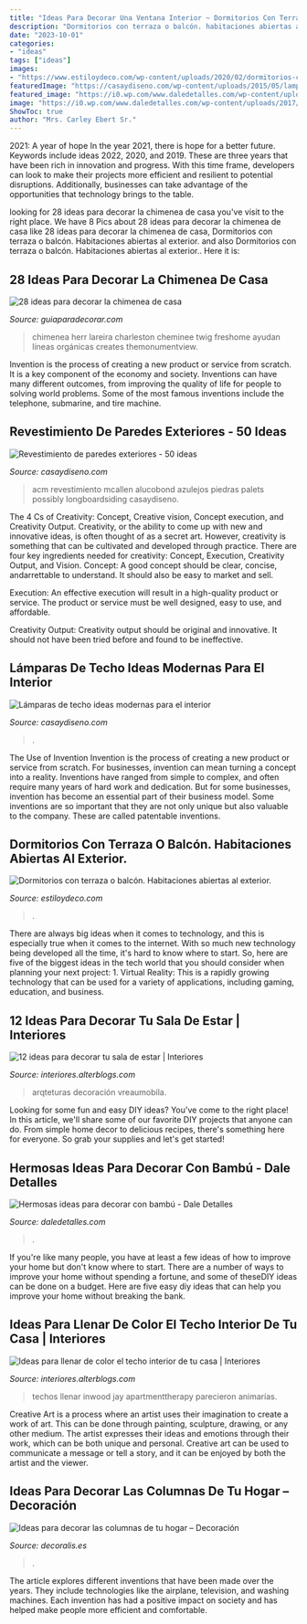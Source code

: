 ```yaml
---
title: "Ideas Para Decorar Una Ventana Interior ~ Dormitorios Con Terraza O Balcón. Habitaciones Abiertas Al Exterior."
description: "Dormitorios con terraza o balcón. habitaciones abiertas al exterior."
date: "2023-10-01"
categories:
- "ideas"
tags: ["ideas"]
images:
- "https://www.estiloydeco.com/wp-content/uploads/2020/02/dormitorios-con-terraza-o-balcon-6.jpg"
featuredImage: "https://casaydiseno.com/wp-content/uploads/2015/05/lamparas-de-techo-ideas-modernas-habitacion-juvenil.jpeg"
featured_image: "https://i0.wp.com/www.daledetalles.com/wp-content/uploads/2017/01/decoracion-con-bambu15.jpg"
image: "https://i0.wp.com/www.daledetalles.com/wp-content/uploads/2017/01/decoracion-con-bambu15.jpg"
ShowToc: true
author: "Mrs. Carley Ebert Sr."
---
```



2021: A year of hope
In the year 2021, there is hope for a better future. Keywords include ideas 2022, 2020, and 2019. These are three years that have been rich in innovation and progress. With this time frame, developers can look to make their projects more efficient and resilient to potential disruptions. Additionally, businesses can take advantage of the opportunities that technology brings to the table.

	

		
looking for 28 ideas para decorar la chimenea de casa you've visit to the right place. We have 8 Pics about 28 ideas para decorar la chimenea de casa like 28 ideas para decorar la chimenea de casa, Dormitorios con terraza o balcón. Habitaciones abiertas al exterior. and also Dormitorios con terraza o balcón. Habitaciones abiertas al exterior.. Here it is:
		
    
## 28 Ideas Para Decorar La Chimenea De Casa

<img loading=lazy src="https://www.guiaparadecorar.com/wp-content/uploads/2016/12/28-ideas-para-decorar-la-chimenea-02-e1481625607342.png" onerror="this.onerror=null;this.src='https://tse2.mm.bing.net/th?id=OIP.Je3NKbk1NJZe8JpKUT8QwAHaLJ&amp;pid=15.1';" alt="28 ideas para decorar la chimenea de casa">

_Source: guiaparadecorar.com_

>chimenea herr lareira charleston cheminee twig freshome ayudan líneas orgánicas creates themonumentview. 

	

Invention is the process of creating a new product or service from scratch. It is a key component of the economy and society. Inventions can have many different outcomes, from improving the quality of life for people to solving world problems. Some of the most famous inventions include the telephone, submarine, and tire machine.

    
## Revestimiento De Paredes Exteriores - 50 Ideas

<img loading=lazy src="https://casaydiseno.com/wp-content/uploads/2015/05/jardin-opatio-mural-arte.jpg" onerror="this.onerror=null;this.src='https://tse3.mm.bing.net/th?id=OIP.k7WBXc8xqjaP0cWya-KleAHaE7&amp;pid=15.1';" alt="Revestimiento de paredes exteriores - 50 ideas">

_Source: casaydiseno.com_

>acm revestimiento mcallen alucobond azulejos piedras palets possibly longboardsiding casaydiseno. 

	

The 4 Cs of Creativity: Concept, Creative vision, Concept execution, and Creativity Output.
Creativity, or the ability to come up with new and innovative ideas, is often thought of as a secret art. However, creativity is something that can be cultivated and developed through practice. There are four key ingredients needed for creativity: Concept, Execution, Creativity Output, and Vision.
Concept: A good concept should be clear, concise, andarrettable to understand. It should also be easy to market and sell.

Execution: An effective execution will result in a high-quality product or service. The product or service must be well designed, easy to use, and affordable.

Creativity Output: Creativity output should be original and innovative. It should not have been tried before and found to be ineffective.

    
## Lámparas De Techo Ideas Modernas Para El Interior

<img loading=lazy src="https://casaydiseno.com/wp-content/uploads/2015/05/lamparas-de-techo-ideas-modernas-habitacion-juvenil.jpeg" onerror="this.onerror=null;this.src='https://tse2.mm.bing.net/th?id=OIP.UTLxHq8RSKRcWOY1mDgojAHaLH&amp;pid=15.1';" alt="Lámparas de techo ideas modernas para el interior">

_Source: casaydiseno.com_

>. 

	

The Use of Invention
Invention is the process of creating a new product or service from scratch. For businesses, invention can mean turning a concept into a reality. Inventions have ranged from simple to complex, and often require many years of hard work and dedication. But for some businesses, invention has become an essential part of their business model. Some inventions are so important that they are not only unique but also valuable to the company. These are called patentable inventions.

    
## Dormitorios Con Terraza O Balcón. Habitaciones Abiertas Al Exterior.

<img loading=lazy src="https://www.estiloydeco.com/wp-content/uploads/2020/02/dormitorios-con-terraza-o-balcon-6.jpg" onerror="this.onerror=null;this.src='https://tse4.mm.bing.net/th?id=OIP.r2lOWrFAIa9CvugurlDDkgHaLH&amp;pid=15.1';" alt="Dormitorios con terraza o balcón. Habitaciones abiertas al exterior.">

_Source: estiloydeco.com_

>. 

	

There are always big ideas when it comes to technology, and this is especially true when it comes to the internet. With so much new technology being developed all the time, it's hard to know where to start. So, here are five of the biggest ideas in the tech world that you should consider when planning your next project: 1. Virtual Reality: This is a rapidly growing technology that can be used for a variety of applications, including gaming, education, and business.

    
## 12 Ideas Para Decorar Tu Sala De Estar | Interiores

<img loading=lazy src="https://interiores.alterblogs.com/wp-content/uploads/2010/05/ideasparadecorartusala04.jpg" onerror="this.onerror=null;this.src='https://tse1.mm.bing.net/th?id=OIP.1TosaTchQ4fkTJjcQlJs-wHaEz&amp;pid=15.1';" alt="12 ideas para decorar tu sala de estar | Interiores">

_Source: interiores.alterblogs.com_

>arqteturas decoración vreaumobila. 

	

Looking for some fun and easy DIY ideas? You've come to the right place! In this article, we'll share some of our favorite DIY projects that anyone can do. From simple home decor to delicious recipes, there's something here for everyone. So grab your supplies and let's get started!

    
## Hermosas Ideas Para Decorar Con Bambú - Dale Detalles

<img loading=lazy src="https://i0.wp.com/www.daledetalles.com/wp-content/uploads/2017/01/decoracion-con-bambu15.jpg" onerror="this.onerror=null;this.src='https://tse1.mm.bing.net/th?id=OIP.Ay4QLLPSBho1ZcDe23CiOgHaJ4&amp;pid=15.1';" alt="Hermosas ideas para decorar con bambú - Dale Detalles">

_Source: daledetalles.com_

>. 

	

If you're like many people, you have at least a few ideas of how to improve your home but don't know where to start. There are a number of ways to improve your home without spending a fortune, and some of theseDIY ideas can be done on a budget. Here are five easy diy ideas that can help you improve your home without breaking the bank.

    
## Ideas Para Llenar De Color El Techo Interior De Tu Casa | Interiores

<img loading=lazy src="https://interiores.alterblogs.com/wp-content/uploads/2014/09/color-en-techos-8.jpg" onerror="this.onerror=null;this.src='https://tse2.mm.bing.net/th?id=OIP.CjvHTUms3HtmEhEX9Qy8mAHaJ_&amp;pid=15.1';" alt="Ideas para llenar de color el techo interior de tu casa | Interiores">

_Source: interiores.alterblogs.com_

>techos llenar inwood jay apartmenttherapy parecieron animarías. 

	

Creative Art is a process where an artist uses their imagination to create a work of art. This can be done through painting, sculpture, drawing, or any other medium. The artist expresses their ideas and emotions through their work, which can be both unique and personal. Creative art can be used to communicate a message or tell a story, and it can be enjoyed by both the artist and the viewer.

    
## Ideas Para Decorar Las Columnas De Tu Hogar – Decoración

<img loading=lazy src="https://www.decoralis.es/wp-content/uploads/2016/05/decoracion-con-columnas-en-casa.jpg" onerror="this.onerror=null;this.src='https://tse3.mm.bing.net/th?id=OIP.CAHMqt27xBSeMHDRSUUMXQHaFI&amp;pid=15.1';" alt="Ideas para decorar las columnas de tu hogar – Decoración">

_Source: decoralis.es_

>. 

	

The article explores different inventions that have been made over the years. They include technologies like the airplane, television, and washing machines. Each invention has had a positive impact on society and has helped make people more efficient and comfortable.

